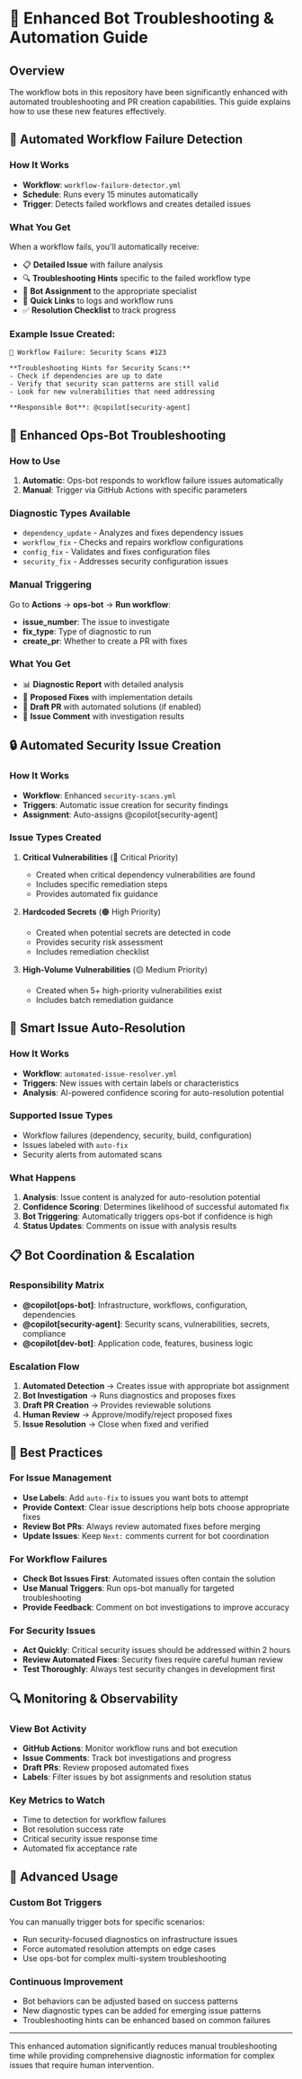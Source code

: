 # 🤖 Enhanced Bot Troubleshooting & Automation Guide

## Overview

The workflow bots in this repository have been significantly enhanced with automated troubleshooting and PR creation capabilities. This guide explains how to use these new features effectively.

## 🚨 Automated Workflow Failure Detection

### How It Works
- **Workflow**: `workflow-failure-detector.yml`
- **Schedule**: Runs every 15 minutes automatically
- **Trigger**: Detects failed workflows and creates detailed issues

### What You Get
When a workflow fails, you'll automatically receive:
- 📋 **Detailed Issue** with failure analysis
- 🔍 **Troubleshooting Hints** specific to the failed workflow type
- 🤖 **Bot Assignment** to the appropriate specialist
- 🔗 **Quick Links** to logs and workflow runs
- ✅ **Resolution Checklist** to track progress

### Example Issue Created:
```
🚨 Workflow Failure: Security Scans #123

**Troubleshooting Hints for Security Scans:**
- Check if dependencies are up to date
- Verify that security scan patterns are still valid
- Look for new vulnerabilities that need addressing

**Responsible Bot**: @copilot[security-agent]
```

## 🔧 Enhanced Ops-Bot Troubleshooting

### How to Use
1. **Automatic**: Ops-bot responds to workflow failure issues automatically
2. **Manual**: Trigger via GitHub Actions with specific parameters

### Diagnostic Types Available
- `dependency_update` - Analyzes and fixes dependency issues
- `workflow_fix` - Checks and repairs workflow configurations
- `config_fix` - Validates and fixes configuration files
- `security_fix` - Addresses security configuration issues

### Manual Triggering
Go to **Actions** → **ops-bot** → **Run workflow**:
- **issue_number**: The issue to investigate
- **fix_type**: Type of diagnostic to run
- **create_pr**: Whether to create a PR with fixes

### What You Get
- 📊 **Diagnostic Report** with detailed analysis
- 🔧 **Proposed Fixes** with implementation details
- 📝 **Draft PR** with automated solutions (if enabled)
- 💬 **Issue Comment** with investigation results

## 🔒 Automated Security Issue Creation

### How It Works
- **Workflow**: Enhanced `security-scans.yml`
- **Triggers**: Automatic issue creation for security findings
- **Assignment**: Auto-assigns @copilot[security-agent]

### Issue Types Created
1. **Critical Vulnerabilities** (🔴 Critical Priority)
   - Created when critical dependency vulnerabilities are found
   - Includes specific remediation steps
   - Provides automated fix guidance

2. **Hardcoded Secrets** (🟠 High Priority)  
   - Created when potential secrets are detected in code
   - Provides security risk assessment
   - Includes remediation checklist

3. **High-Volume Vulnerabilities** (🟡 Medium Priority)
   - Created when 5+ high-priority vulnerabilities exist
   - Includes batch remediation guidance

## 🤖 Smart Issue Auto-Resolution

### How It Works
- **Workflow**: `automated-issue-resolver.yml`
- **Triggers**: New issues with certain labels or characteristics
- **Analysis**: AI-powered confidence scoring for auto-resolution potential

### Supported Issue Types
- Workflow failures (dependency, security, build, configuration)
- Issues labeled with `auto-fix`
- Security alerts from automated scans

### What Happens
1. **Analysis**: Issue content is analyzed for auto-resolution potential
2. **Confidence Scoring**: Determines likelihood of successful automated fix
3. **Bot Triggering**: Automatically triggers ops-bot if confidence is high
4. **Status Updates**: Comments on issue with analysis results

## 📋 Bot Coordination & Escalation

### Responsibility Matrix
- **@copilot[ops-bot]**: Infrastructure, workflows, configuration, dependencies
- **@copilot[security-agent]**: Security scans, vulnerabilities, secrets, compliance
- **@copilot[dev-bot]**: Application code, features, business logic

### Escalation Flow
1. **Automated Detection** → Creates issue with appropriate bot assignment
2. **Bot Investigation** → Runs diagnostics and proposes fixes
3. **Draft PR Creation** → Provides reviewable solutions
4. **Human Review** → Approve/modify/reject proposed fixes
5. **Issue Resolution** → Close when fixed and verified

## 🎯 Best Practices

### For Issue Management
- **Use Labels**: Add `auto-fix` to issues you want bots to attempt
- **Provide Context**: Clear issue descriptions help bots choose appropriate fixes
- **Review Bot PRs**: Always review automated fixes before merging
- **Update Issues**: Keep `Next:` comments current for bot coordination

### For Workflow Failures
- **Check Bot Issues First**: Automated issues often contain the solution
- **Use Manual Triggers**: Run ops-bot manually for targeted troubleshooting
- **Provide Feedback**: Comment on bot investigations to improve accuracy

### For Security Issues
- **Act Quickly**: Critical security issues should be addressed within 2 hours
- **Review Automated Fixes**: Security fixes require careful human review
- **Test Thoroughly**: Always test security changes in development first

## 🔍 Monitoring & Observability

### View Bot Activity
- **GitHub Actions**: Monitor workflow runs and bot execution
- **Issue Comments**: Track bot investigations and progress
- **Draft PRs**: Review proposed automated fixes
- **Labels**: Filter issues by bot assignments and resolution status

### Key Metrics to Watch
- Time to detection for workflow failures
- Bot resolution success rate
- Critical security issue response time
- Automated fix acceptance rate

## 🚀 Advanced Usage

### Custom Bot Triggers
You can manually trigger bots for specific scenarios:
- Run security-focused diagnostics on infrastructure issues
- Force automated resolution attempts on edge cases
- Use ops-bot for complex multi-system troubleshooting

### Continuous Improvement
- Bot behaviors can be adjusted based on success patterns
- New diagnostic types can be added for emerging issue patterns
- Troubleshooting hints can be enhanced based on common failures

---

This enhanced automation significantly reduces manual troubleshooting time while providing comprehensive diagnostic information for complex issues that require human intervention.